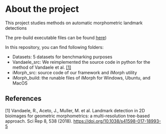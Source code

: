 # About the project
This project studies methods on automatic morphometric landmark detections

The pre-build executable files can be found [here](https://drive.google.com/drive/folders/1bJopUqd8p2xvp6Wr5J6yC8mOQChQmgP6))

In this repository, you can find following folders:

* Datasets: 5 datasets for benchmarking purposes
* Vandaele_src: We reimplemented the source code in python for the method of Vandaele et al. [[1]](#1) 
* iMorph_src: source code of our framework and iMorph utility
* iMorph_build: the runable files of iMorph for Windows, Ubuntu, and MacOS

## References
<a id="1">[1]</a> 
Vandaele, R., Aceto, J., Muller, M. et al. Landmark detection in 2D bioimages for geometric morphometrics: a multi-resolution tree-based approach. Sci Rep 8, 538 (2018). https://doi.org/10.1038/s41598-017-18993-5